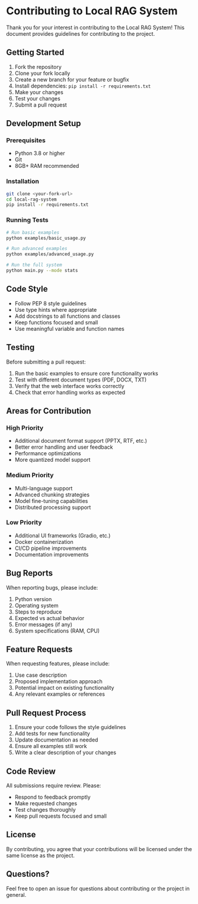 # Contributing to Local RAG System

Thank you for your interest in contributing to the Local RAG System! This document provides guidelines for contributing to the project.

## Getting Started

1. Fork the repository
2. Clone your fork locally
3. Create a new branch for your feature or bugfix
4. Install dependencies: `pip install -r requirements.txt`
5. Make your changes
6. Test your changes
7. Submit a pull request

## Development Setup

### Prerequisites
- Python 3.8 or higher
- Git
- 8GB+ RAM recommended

### Installation
```bash
git clone <your-fork-url>
cd local-rag-system
pip install -r requirements.txt
```

### Running Tests
```bash
# Run basic examples
python examples/basic_usage.py

# Run advanced examples
python examples/advanced_usage.py

# Run the full system
python main.py --mode stats
```

## Code Style

- Follow PEP 8 style guidelines
- Use type hints where appropriate
- Add docstrings to all functions and classes
- Keep functions focused and small
- Use meaningful variable and function names

## Testing

Before submitting a pull request:

1. Run the basic examples to ensure core functionality works
2. Test with different document types (PDF, DOCX, TXT)
3. Verify that the web interface works correctly
4. Check that error handling works as expected

## Areas for Contribution

### High Priority
- Additional document format support (PPTX, RTF, etc.)
- Better error handling and user feedback
- Performance optimizations
- More quantized model support

### Medium Priority
- Multi-language support
- Advanced chunking strategies
- Model fine-tuning capabilities
- Distributed processing support

### Low Priority
- Additional UI frameworks (Gradio, etc.)
- Docker containerization
- CI/CD pipeline improvements
- Documentation improvements

## Bug Reports

When reporting bugs, please include:

1. Python version
2. Operating system
3. Steps to reproduce
4. Expected vs actual behavior
5. Error messages (if any)
6. System specifications (RAM, CPU)

## Feature Requests

When requesting features, please include:

1. Use case description
2. Proposed implementation approach
3. Potential impact on existing functionality
4. Any relevant examples or references

## Pull Request Process

1. Ensure your code follows the style guidelines
2. Add tests for new functionality
3. Update documentation as needed
4. Ensure all examples still work
5. Write a clear description of your changes

## Code Review

All submissions require review. Please:

- Respond to feedback promptly
- Make requested changes
- Test changes thoroughly
- Keep pull requests focused and small

## License

By contributing, you agree that your contributions will be licensed under the same license as the project.

## Questions?

Feel free to open an issue for questions about contributing or the project in general.